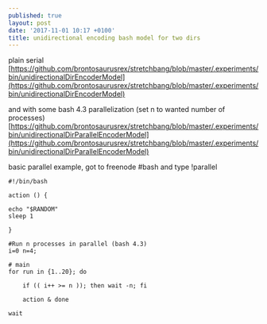 ```yaml
---
published: true
layout: post
date: '2017-11-01 10:17 +0100'
title: unidirectional encoding bash model for two dirs
---
```

plain serial  
[https://github.com/brontosaurusrex/stretchbang/blob/master/.experiments/bin/unidirectionalDirEncoderModel](https://github.com/brontosaurusrex/stretchbang/blob/master/.experiments/bin/unidirectionalDirEncoderModel)

and with some bash 4.3 parallelization (set n to wanted number of processes)  
[https://github.com/brontosaurusrex/stretchbang/blob/master/.experiments/bin/unidirectionalDirParallelEncoderModel](https://github.com/brontosaurusrex/stretchbang/blob/master/.experiments/bin/unidirectionalDirParallelEncoderModel)

basic parallel example, got to freenode #bash and type !parallel  

    #!/bin/bash

    action () {

    echo "$RANDOM"
    sleep 1

    }

    #Run n processes in parallel (bash 4.3)
    i=0 n=4; 

    # main
    for run in {1..20}; do

        if (( i++ >= n )); then wait -n; fi

        action & done 

    wait
    

